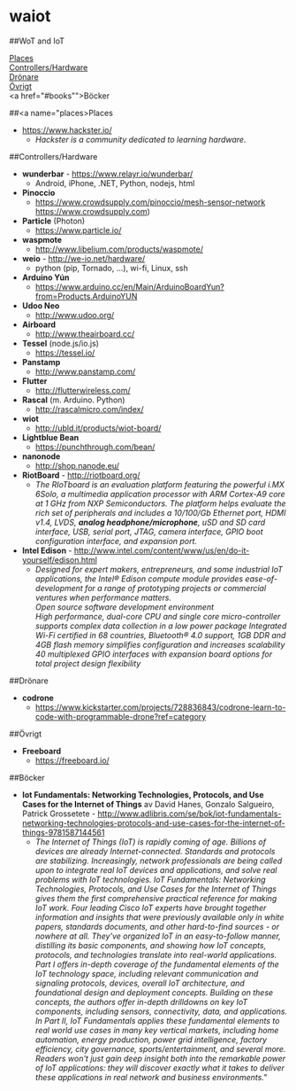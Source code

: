 # waiot
##WoT and IoT

<a href="#places">Places</a>  
<a href="#things">Controllers/Hardware</a>  
<a href="#drones">Drönare</a>  
<a href="#other">Övrigt</a>  
<a href="#books"">Böcker</a>  

##<a name="places>Places</a>
+ https://www.hackster.io/
    + _Hackster is a community dedicated to learning hardware._

##<a name="things">Controllers/Hardware</a>
+ **wunderbar** - https://www.relayr.io/wunderbar/
    + Android, iPhone, .NET, Python, nodejs, html
+ **Pinoccio**  
    + https://www.crowdsupply.com/pinoccio/mesh-sensor-network https://www.crowdsupply.com)
+ **Particle** (Photon)
    + https://www.particle.io/
+ **waspmote**
    +  http://www.libelium.com/products/waspmote/
+ **weio** - http://we-io.net/hardware/
    + python (pip, Tornado, ...), wi-fi, Linux, ssh
+  **Arduino Yún**
    + https://www.arduino.cc/en/Main/ArduinoBoardYun?from=Products.ArduinoYUN
+ **Udoo Neo**
    +  http://www.udoo.org/
+  **Airboard**
    +  http://www.theairboard.cc/
+  **Tessel** (node.js/io.js)
    +  https://tessel.io/
+  **Panstamp**
    +  http://www.panstamp.com/
+  **Flutter**
    +  http://flutterwireless.com/
+  **Rascal** (m. Arduino. Python)
    +  http://rascalmicro.com/index/
+  **wiot**
    +  http://ubld.it/products/wiot-board/
+  **Lightblue Bean**
    +   https://punchthrough.com/bean/
+  **nanonode**
    +  http://shop.nanode.eu/
+  **RiotBoard** - http://riotboard.org/
    +  _The RIoTboard is an evaluation platform featuring the powerful i.MX 6Solo, a multimedia application processor with ARM Cortex-A9 core at 1 GHz from NXP Semiconductors. The platform helps evaluate the rich set of peripherals and includes a 10/100/Gb Ethernet port, HDMI v1.4, LVDS, **analog headphone/microphone**, uSD and SD card interface, USB, serial port, JTAG, camera interface, GPIO boot configuration interface, and expansion port._  
+  **Intel Edison** - http://www.intel.com/content/www/us/en/do-it-yourself/edison.html
    +  _Designed for expert makers, entrepreneurs, and some industrial IoT applications, the Intel® Edison compute module provides ease-of-development for a range of prototyping projects or commercial ventures when performance matters.  
Open source software development environment  
High performance, dual-core CPU and single core micro-controller supports complex data collection in a low power package
Integrated Wi-Fi certified in 68 countries, Bluetooth® 4.0 support, 1GB DDR and 4GB flash memory simplifies configuration and increases scalability
40 multiplexed GPIO interfaces with expansion board options for total project design flexibility_
    


  

##<a name="drones">Drönare</a>  
+ **codrone**
    + https://www.kickstarter.com/projects/728836843/codrone-learn-to-code-with-programmable-drone?ref=category
   


##<a name="other">Övrigt</a>
+ **Freeboard**
    + https://freeboard.io/


##<a name="#books">Böcker</a>
+ **Iot Fundamentals: Networking Technologies, Protocols, and Use Cases for the Internet of Things**
av David Hanes, Gonzalo Salgueiro, Patrick Grossetete - http://www.adlibris.com/se/bok/iot-fundamentals-networking-technologies-protocols-and-use-cases-for-the-internet-of-things-9781587144561
    + _The Internet of Things (IoT) is rapidly coming of age. Billions of devices are already Internet-connected. Standards and protocols are stabilizing. Increasingly, network professionals are being called upon to integrate real IoT devices and applications, and solve real problems with IoT technologies. IoT Fundamentals: Networking Technologies, Protocols, and Use Cases for the Internet of Things gives them the first comprehensive practical reference for making IoT work. Four leading Cisco IoT experts have brought together information and insights that were previously available only in white papers, standards documents, and other hard-to-find sources - or nowhere at all. They've organized IoT in an easy-to-follow manner, distilling its basic components, and showing how IoT concepts, protocols, and technologies translate into real-world applications. Part I offers in-depth coverage of the fundamental elements of the IoT technology space, including relevant communication and signaling protocols, devices, overall IoT architecture, and foundational design and deployment concepts. Building on these concepts, the authors offer in-depth drilldowns on key IoT components, including sensors, connectivity, data, and applications. In Part II, IoT Fundamentals applies these fundamental elements to real world use cases in many key vertical markets, including home automation, energy production, power grid intelligence, factory efficiency, city governance, sports/entertainment, and several more. Readers won't just gain deep insight both into the remarkable power of IoT applications: they will discover exactly what it takes to deliver these applications in real network and business environments."_
